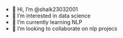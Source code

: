 - 👋 Hi, I’m @shaik23032001
- 👀 I’m interested in data science
- 🌱 I’m currently learning NLP
- 💞️ I’m looking to collaborate on nlp projecs

<!---
shaik23032001/shaik23032001 is a ✨ special ✨ repository because its `README.md` (this file) appears on your GitHub profile.
You can click the Preview link to take a look at your changes.
--->
